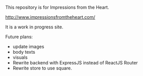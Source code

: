 This repository is for Impressions from the Heart.

http://www.impressionsfromtheheart.com/

It is a work in progress site.

Future plans:
 * update images
 * body texts
 * visuals
 * Rewrite backend with ExpressJS instead of ReactJS Router
 * Rewrite store to use square.
